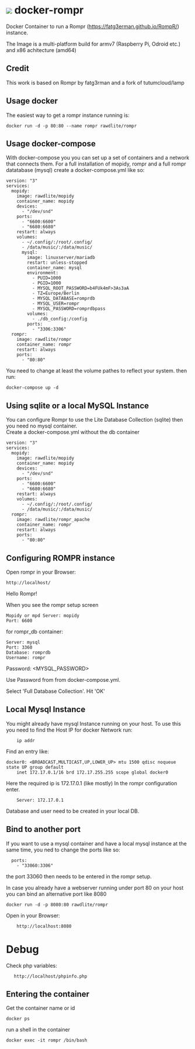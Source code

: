 [![](https://images.microbadger.com/badges/image/rawdlite/rompr.svg)](https://microbadger.com/images/rawdlite/rompr "Get your own image badge on microbadger.com")
docker-rompr
=================

Docker Container to run a Rompr (https://fatg3erman.github.io/RompR/) instance.

The Image is a multi-platform build for armv7 (Raspberry Pi, Odroid etc.) and x86 achitecture (amd64)

Credit
------

This work is based on Rompr by fatg3rman and a fork of tutumcloud/lamp

Usage docker
------------
The easiest way to get a rompr instance running is:

	docker run -d -p 80:80 --name rompr rawdlite/rompr


Usage docker-compose
---------------------------------
With docker-compose you you can set up a set of containers and a network that connects them.
For a full installation of mopidy, rompr and a full rompr datatabase (mysql)
create a docker-compose.yml like so:


	version: "3"
	services:
	  mopidy:
	    image: rawdlite/mopidy
	    container_name: mopidy
	    devices:
	      - "/dev/snd"
	    ports:
	      - "6600:6600"
	      - "6680:6680"
	    restart: always
	    volumes:
	      - ~/.config/:/root/.config/
	      - /data/music/:/data/music/
          mysql:
            image: linuxserver/mariadb
            restart: unless-stopped
            container_name: mysql
            environment:
              - PUID=1000
              - PGID=1000
              - MYSQL_ROOT_PASSWORD=b4FUk4mF>3As3aA
              - TZ=Europe/Berlin
              - MYSQL_DATABASE=romprdb
              - MYSQL_USER=rompr
              - MYSQL_PASSWORD=romprdbpass
            volumes:
              - ./db_config:/config
            ports:
              - "3306:3306"
	  rompr:
	    image: rawdlite/rompr
	    container_name: rompr
	    restart: always
	    ports:
	      - "80:80"



You need to change at least the volume pathes to reflect your system.
then run:

	docker-compose up -d


Using sqlite or a local MySQL Instance
------------------------------------------

You can configure Rompr to use the Lite Database Collection (sqlite)
then you need no mysql container.  
Create a docker-compose.yml without the db container


	version: "3"
	services:
	  mopidy:
	    image: rawdlite/mopidy
	    container_name: mopidy
	    devices:
	      - "/dev/snd"
	    ports:
	      - "6600:6600"
	      - "6680:6680"
	    restart: always
	    volumes:
	      - ~/.config/:/root/.config/
	      - /data/music/:/data/music/
	  rompr:
	    image: rawdlite/rompr_apache
	    container_name: rompr
	    restart: always
	    ports:
	      - "80:80"



Configuring ROMPR instance
------------------------------

Open rompr in your Browser:

	http://localhost/

Hello Rompr!

When you see the rompr setup screen

	Mopidy or mpd Server: mopidy
	Port: 6600

for rompr_db container:

	Server: mysql
	Port: 3360
	Database: romprdb
	Username: rompr
  Password: <MYSQL_PASSWORD>

Use Password from from docker-compose.yml.

Select 'Full Database Collection'.
Hit 'OK'


Local Mysql Instance
--------------------
You might already have mysql Instance running on your host.
To use this you need to find the Host IP for docker Network
run:

        ip addr

Find an entry like:

	docker0: <BROADCAST,MULTICAST,UP,LOWER_UP> mtu 1500 qdisc noqueue state UP group default
    	inet 172.17.0.1/16 brd 172.17.255.255 scope global docker0

Here the required ip is 172.17.0.1 (like mostly)
In the rompr configuration enter.

        Server: 172.17.0.1

Database and user need to be created in your local DB.

Bind to another port
-----------------------------
If you want to use a mysql container and have a local mysql instance at the same time, you ned to change the ports like so:

      ports:
        - "33060:3306"

the port 33060 then needs to be entered in the rompr setup.

In case you already have a webserver running under port 80 on your host you can bind an alternative port like 8080

	docker run -d -p 8080:80 rawdlite/rompr

Open in your Browser:

        http://localhost:8080

Debug
=====

Check php variables:

       http://localhost/phpinfo.php

Entering the container
-------------------------------

Get the container name or id

	docker ps

run a shell in the container

	docker exec -it rompr /bin/bash
